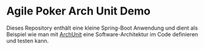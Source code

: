 # Agile Poker Arch Unit Demo
Dieses Repository enthält eine kleine Spring-Boot Anwendung und dient als Beispiel wie man mit [ArchUnit](https://www.archunit.org/) eine Software-Architektur im Code definieren und testen kann.
